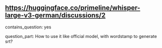 ## https://huggingface.co/primeline/whisper-large-v3-german/discussions/2

contains_question: yes

question_part: How to use it like official model, with wordstamp to generate srt?